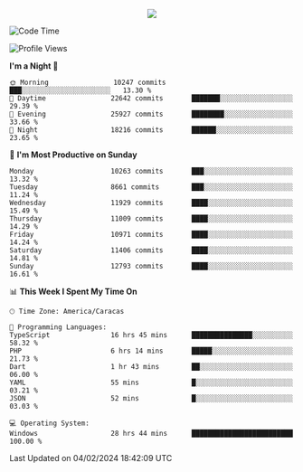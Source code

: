 <p align="center">
  <a href="http://www.github.com/thevacs">
    <img src="https://github-readme-streak-stats.herokuapp.com/?user=thevacs&stroke=ffffff&background=1c1917&ring=0891b2&fire=0891b2&currStreakNum=ffffff&currStreakLabel=0891b2&sideNums=ffffff&sideLabels=ffffff&dates=ffffff&hide_border=true" />
  </a>
</p>

<!--START_SECTION:waka-->
![Code Time](http://img.shields.io/badge/Code%20Time-1%2C981%20hrs%2059%20mins-blue)

![Profile Views](http://img.shields.io/badge/Profile%20Views-0-blue)

**I'm a Night 🦉** 

```text
🌞 Morning                10247 commits       ███░░░░░░░░░░░░░░░░░░░░░░   13.30 % 
🌆 Daytime                22642 commits       ███████░░░░░░░░░░░░░░░░░░   29.39 % 
🌃 Evening                25927 commits       ████████░░░░░░░░░░░░░░░░░   33.66 % 
🌙 Night                  18216 commits       ██████░░░░░░░░░░░░░░░░░░░   23.65 % 
```
📅 **I'm Most Productive on Sunday** 

```text
Monday                   10263 commits       ███░░░░░░░░░░░░░░░░░░░░░░   13.32 % 
Tuesday                  8661 commits        ███░░░░░░░░░░░░░░░░░░░░░░   11.24 % 
Wednesday                11929 commits       ████░░░░░░░░░░░░░░░░░░░░░   15.49 % 
Thursday                 11009 commits       ████░░░░░░░░░░░░░░░░░░░░░   14.29 % 
Friday                   10971 commits       ████░░░░░░░░░░░░░░░░░░░░░   14.24 % 
Saturday                 11406 commits       ████░░░░░░░░░░░░░░░░░░░░░   14.81 % 
Sunday                   12793 commits       ████░░░░░░░░░░░░░░░░░░░░░   16.61 % 
```


📊 **This Week I Spent My Time On** 

```text
🕑︎ Time Zone: America/Caracas

💬 Programming Languages: 
TypeScript               16 hrs 45 mins      ███████████████░░░░░░░░░░   58.32 % 
PHP                      6 hrs 14 mins       █████░░░░░░░░░░░░░░░░░░░░   21.73 % 
Dart                     1 hr 43 mins        ██░░░░░░░░░░░░░░░░░░░░░░░   06.00 % 
YAML                     55 mins             █░░░░░░░░░░░░░░░░░░░░░░░░   03.21 % 
JSON                     52 mins             █░░░░░░░░░░░░░░░░░░░░░░░░   03.03 % 

💻 Operating System: 
Windows                  28 hrs 44 mins      █████████████████████████   100.00 % 
```


 Last Updated on 04/02/2024 18:42:09 UTC
<!--END_SECTION:waka-->
